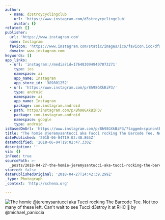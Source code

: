 ```yaml
---
author:
  - name: d3stroycyclingclub
    url: 'https://www.instagram.com/d3stroycyclingclub'
    avatar: {}
related: []
publisher:
  url: 'https://www.instagram.com'
  name: Instagram
  favicon: 'https://www.instagram.com/static/images/ico/favicon.ico/dfa85bb1fd63.ico'
  domain: www.instagram.com
keywords: []
app_links:
  - url: 'instagram://media?id=1764830949407073271'
    type: ios
    namespace: ai
    app_name: Instagram
    app_store_id: '389801252'
  - url: 'https://www.instagram.com/p/Bh98GXkBiP3/'
    type: android
    namespace: ai
    app_name: Instagram
    package: com.instagram.android
  - path: https/instagram.com/p/Bh98GXkBiP3/
    package: com.instagram.android
    namespace: google
    type: android
isBasedOnUrl: 'https://www.instagram.com/p/Bh98GXkBiP3/?tagged=spinonthese'
title: "The homie @jeremysantucci aka Tucci rocking The Barcode Tee. Not too many of these left. Can't wait to see Tucci d3stroy it at RHC \uD83D\uDCF7 by @michael_paniccia"
datePublished: '2018-06-04T19:02:48.865Z'
dateModified: '2018-06-04T19:02:47.330Z'
description: ''
via: {}
inFeed: true
sourcePath: >-
  _posts/2018-04-27-the-homie-jeremysantucci-aka-tucci-rocking-the-barcode-tee.md
starred: false
datePublishedOriginal: '2018-04-27T14:42:39.299Z'
_type: Photograph
_context: 'http://schema.org'

---
```

![The homie @jeremysantucci aka Tucci rocking The Barcode Tee. Not too many of these left. Can't wait to see Tucci d3stroy it at RHC  by @michael_paniccia](https://scontent-iad3-1.cdninstagram.com/vp/09632bea852056e1a78ceb050f7834f2/5B5E5D9F/t51.2885-15/e35/30918026_1989759301289018_4697900782450638848_n.jpg)